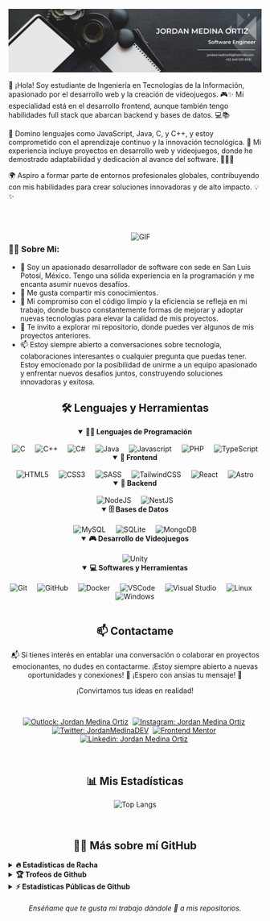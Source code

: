 ![Banner-dark-mode](https://github.com/JordanMedinaOrtiz/JordanMedinaOrtiz/blob/main/assets/banner.png)

<p align="left">👋 ¡Hola! Soy estudiante de Ingeniería en Tecnologías de la Información, apasionado por el desarrollo web y la creación de videojuegos. 🎮✨ Mi especialidad está en el desarrollo frontend, aunque también tengo habilidades full stack que abarcan backend y bases de datos. 💻📚

🔧 Domino lenguajes como JavaScript, Java, C, y C++, y estoy comprometido con el aprendizaje continuo y la innovación tecnológica. 🚀 Mi experiencia incluye proyectos en desarrollo web y videojuegos, donde he demostrado adaptabilidad y dedicación al avance del software. 👨‍💻🌐

🌍 Aspiro a formar parte de entornos profesionales globales, contribuyendo con mis habilidades para crear soluciones innovadoras y de alto impacto. 💡✨</p>

##

<br>

<br clear="both">
<img align="right" alt="GIF" src="https://media.giphy.com/media/v1.Y2lkPTc5MGI3NjExeGhpZDlzbWplNWp1OHdsbHFnaW5kbWI3eGptbWU2NW0wM3B2eWVlOSZlcD12MV9pbnRlcm5hbF9naWZfYnlfaWQmY3Q9Zw/bGgsc5mWoryfgKBx1u/giphy.gif" width="260px">

### 👨‍💻 Sobre Mi:

- 🧨 Soy un apasionado desarrollador de software con sede en San Luis Potosí, México. Tengo una sólida experiencia en la programación y me encanta asumir nuevos desafíos.
- 📝 Me gusta compartir mis conocimientos.
- 🚀 Mi compromiso con el código limpio y la eficiencia se refleja en mi trabajo, donde busco constantemente formas de mejorar y adoptar nuevas tecnologías para elevar la calidad de mis proyectos.
- 📁 Te invito a explorar mi repositorio, donde puedes ver algunos de mis proyectos anteriores.
- 📫 Estoy siempre abierto a conversaciones sobre tecnología, colaboraciones interesantes o cualquier pregunta que puedas tener. Estoy emocionado por la posibilidad de unirme a un equipo apasionado y enfrentar nuevos desafíos juntos, construyendo soluciones innovadoras y exitosa.

<div align="center">
  <h2 align="center">🛠️ Lenguajes y Herramientas</h2>

  <details open>
    <summary><b>👨‍💻 Lenguajes de Programación</b></summary>
    <br>

  <img src="https://cdn.jsdelivr.net/gh/devicons/devicon/icons/c/c-original.svg" height="40" alt="C"/>
  <img width="12" />
  <img src="https://cdn.jsdelivr.net/gh/devicons/devicon/icons/cplusplus/cplusplus-original.svg" height="40" alt="C++"/>
  <img width="12" />
  <img src="https://cdn.jsdelivr.net/gh/devicons/devicon@latest/icons/csharp/csharp-original.svg" height="40" alt="C#"/>
  <img width="12" />
  <img src="https://cdn.jsdelivr.net/gh/devicons/devicon/icons/java/java-original.svg" height="40" alt="Java"/>
  <img width="12" />
  <img src="https://cdn.jsdelivr.net/gh/devicons/devicon/icons/javascript/javascript-original.svg" height="40" alt="Javascript"/>
  <img width="12" />
  <img src="https://cdn.jsdelivr.net/gh/devicons/devicon/icons/php/php-original.svg" height="40" alt="PHP"/>
  <img width="12" />
  <img src="https://cdn.jsdelivr.net/gh/devicons/devicon/icons/typescript/typescript-original.svg" height="40" alt="TypeScript"/>
  </details>
    
  <details open>
    <summary><b>🎨 Frontend</b></summary>
    <br>
  
  <img src="https://cdn.jsdelivr.net/gh/devicons/devicon/icons/html5/html5-original.svg" height="40" alt="HTML5"/>
  <img width="12" />
  <img src="https://cdn.jsdelivr.net/gh/devicons/devicon/icons/css3/css3-original.svg" height="40" alt="CSS3"/>
  <img width="12" />
  <img src="https://cdn.jsdelivr.net/gh/devicons/devicon/icons/sass/sass-original.svg" height="40" alt="SASS"/>
  <img width="12" />
  <img src="https://cdn.jsdelivr.net/gh/devicons/devicon@latest/icons/tailwindcss/tailwindcss-original.svg" height="40" alt="TailwindCSS"/>
  <img width="12" />
  <img src="https://cdn.jsdelivr.net/gh/devicons/devicon@latest/icons/react/react-original.svg" height="40" alt="React"/>
  <img width="12" />
  <img src="https://cdn.jsdelivr.net/gh/devicons/devicon@latest/icons/astro/astro-original.svg" height="40" alt="Astro"/>
  </details>
  
  <details open>
    <summary><b>🧰 Backend</b></summary>
    <br>

  <img src="https://cdn.jsdelivr.net/gh/devicons/devicon/icons/nodejs/nodejs-original.svg" height="40" alt="NodeJS"/>
  <img width="12" />
  <img src="https://cdn.jsdelivr.net/gh/devicons/devicon@latest/icons/nestjs/nestjs-original.svg" height="40" alt="NestJS"/>
  </details>

<details open>
  <summary><b>🗄️ Bases de Datos</b></summary>
  <br>

  <img src="https://cdn.jsdelivr.net/gh/devicons/devicon/icons/mysql/mysql-original.svg" height="40" alt="MySQL"/>
  <img width="12" />
  <img src="https://cdn.jsdelivr.net/gh/devicons/devicon/icons/sqlite/sqlite-original.svg" height="40" alt="SQLite"/>
  <img width="12" />
  <img src="https://cdn.jsdelivr.net/gh/devicons/devicon@latest/icons/mongodb/mongodb-original.svg" height="40" alt="MongoDB"/>
  </details>

  <details open>
    <summary><b>🎮 Desarrollo de Videojuegos</b></summary>
    <br>

  <img src="https://cdn.jsdelivr.net/gh/devicons/devicon@latest/icons/unity/unity-plain.svg" height="40" alt="Unity"/>
  </details>

  <details open>
    <summary><b>💻 Softwares y Herramientas</b></summary>
    <br>
  
  <img src="https://cdn.jsdelivr.net/gh/devicons/devicon/icons/git/git-original.svg" height="40" alt="Git"/>
  <img width="12" />
  <img src="https://cdn.jsdelivr.net/gh/devicons/devicon/icons/github/github-original.svg" height="40" alt="GitHub"/>
  <img width="12" />
  <img src="https://cdn.jsdelivr.net/gh/devicons/devicon/icons/docker/docker-original.svg" height="40" alt="Docker"/>
  <img width="12" />
  <img src="https://cdn.jsdelivr.net/gh/devicons/devicon/icons/vscode/vscode-original.svg" height="40" alt="VSCode"/>
  <img width="12" />
  <img src="https://cdn.jsdelivr.net/gh/devicons/devicon/icons/visualstudio/visualstudio-plain.svg" height="40" alt="Visual Studio"/>
  <img width="12" />
  <img src="https://cdn.jsdelivr.net/gh/devicons/devicon/icons/linux/linux-original.svg" height="40" alt="Linux"/>
  <img width="12" />
  <img src="https://cdn.jsdelivr.net/gh/devicons/devicon/icons/windows8/windows8-original.svg" height="40" alt="Windows"/>
  </details>
  
</div>

<br>

<h2 align="center">📫 Contactame</h2>

<p align="center"> 📬 Si tienes interés en entablar una conversación o colaborar en proyectos emocionantes, no dudes en contactarme. ¡Estoy siempre abierto a nuevas oportunidades y conexiones! 🚀 ¡Espero con ansias tu mensaje! 👋</p>

<p align="center">¡Convirtamos tus ideas en realidad!</p>
<br />

<div align="center">
  
[![Outlock: Jordan Medina Ortiz](https://img.shields.io/badge/Microsoft_Outlook-0078D4?style=for-the-badge&logo=microsoft-outlook&logoColor=white&link=mailto:jordanmedina49@hotmail.com)](mailto:jordanmedina49@hotmail.com)&nbsp;
[![Instagram: Jordan Medina Ortiz](https://img.shields.io/badge/Instagram-E4405F?style=for-the-badge&logo=instagram&logoColor=white&link=https://www.instagram.com/jordanmedina_49/)](https://www.instagram.com/jordanmedina_49/)&nbsp;
[![Twitter: JordanMedinaDEV](https://img.shields.io/badge/Twitter-1DA1F2?style=for-the-badge&logo=twitter&logoColor=white&link=https://twitter.com/JordanMedinaDEV)](https://twitter.com/JordanMedinaDEV)&nbsp;
[![Frontend Mentor](https://img.shields.io/badge/-Frontend%20Mentor-5F3DC4?style=for-the-badge&logo=FrontendMentor&logoColor=white&link=https://www.frontendmentor.io/profile/JordanMedinaOrtiz)](https://www.frontendmentor.io/profile/JordanMedinaOrtiz)&nbsp;
[![Linkedin: Jordan Medina Ortiz](https://img.shields.io/badge/-linkedin-blue?style=for-the-badge&logo=Linkedin&logoColor=white&link=https://www.linkedin.com/in/jordanmedinaortiz/)](https://www.linkedin.com/in/jordanmedinaortiz/)&nbsp;

</div>

<br>
<h2 align="center">📊 Mis Estadísticas</h2>

<div align = "center">

![Top Langs](https://github-readme-stats-eight-theta.vercel.app/api/top-langs/?username=JordanMedinaOrtiz&layout=compact&langs_count=10&theme=algolia)

</div>
<br>

<h2 align="center">👨‍💻 Más sobre mí GitHub</h2>

<details>
<summary><b>🔥 Estadísticas de Racha</b></summary>
<br>
<p align="center">
<img src="http://github-readme-streak-stats.herokuapp.com?user=JordanMedinaOrtiz&theme=radical&hide_border=true" alt="JordanMedinaOrtiz" width="390"/>
</p>
</details>

<details>
<summary><b>🏆 Trofeos de Github</b></summary>
<br>
<p align="center">
<img src="https://github-profile-trophy.vercel.app/?username=JordanMedinaOrtiz&theme=discord" alt="JordanMedinaOrtiz" />
</p>
</details>

<details>
<summary><b>⚡ Estadísticas Públicas de Github</b></summary>
<br>
<p align="center">
<img src="https://github-readme-stats.vercel.app/api?username=JordanMedinaOrtiz&show_icons=true&theme=radical&count_private=true" alt="JordanMedinaOrtiz" width="420"/>&nbsp;<img src="https://github-readme-stats.vercel.app/api/top-langs/?username=JordanMedinaOrtiz&layout=compact&theme=radical" alt="JordanMedinaOrtiz" height="165">
</p>
</details>

<h6 align="center">Enséñame que te gusta mi trabajo dándole 🌟 a mis repositorios.</h6>
